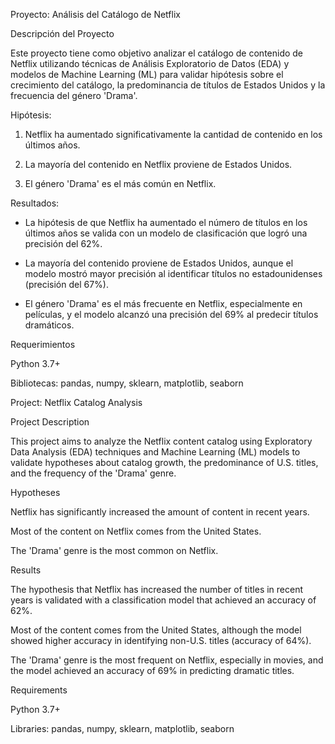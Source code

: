Proyecto: Análisis del Catálogo de Netflix

Descripción del Proyecto

Este proyecto tiene como objetivo analizar el catálogo de contenido de Netflix utilizando técnicas de Análisis Exploratorio de Datos (EDA) y modelos de Machine Learning (ML) para validar hipótesis sobre el crecimiento del catálogo, la predominancia de títulos de Estados Unidos y la frecuencia del género 'Drama'.

Hipótesis:

1. Netflix ha aumentado significativamente la cantidad de contenido en los últimos años.

2. La mayoría del contenido en Netflix proviene de Estados Unidos.

3. El género 'Drama' es el más común en Netflix.

Resultados:

- La hipótesis de que Netflix ha aumentado el número de títulos en los últimos años se valida con un modelo de clasificación que logró una precisión del 62%.

- La mayoría del contenido proviene de Estados Unidos, aunque el modelo mostró mayor precisión al identificar títulos no estadounidenses (precisión del 67%).

- El género 'Drama' es el más frecuente en Netflix, especialmente en películas, y el modelo alcanzó una precisión del 69% al predecir títulos dramáticos.

Requerimientos

Python 3.7+

Bibliotecas: pandas, numpy, sklearn, matplotlib, seaborn







Project: Netflix Catalog Analysis

Project Description

This project aims to analyze the Netflix content catalog using Exploratory Data Analysis (EDA) techniques and Machine Learning (ML) models to validate hypotheses about catalog growth, the predominance of U.S. titles, and the frequency of the 'Drama' genre.

Hypotheses

Netflix has significantly increased the amount of content in recent years.

Most of the content on Netflix comes from the United States.

The 'Drama' genre is the most common on Netflix.

Results

The hypothesis that Netflix has increased the number of titles in recent years is validated with a classification model that achieved an accuracy of 62%.

Most of the content comes from the United States, although the model showed higher accuracy in identifying non-U.S. titles (accuracy of 64%).

The 'Drama' genre is the most frequent on Netflix, especially in movies, and the model achieved an accuracy of 69% in predicting dramatic titles.

Requirements

Python 3.7+

Libraries: pandas, numpy, sklearn, matplotlib, seaborn
